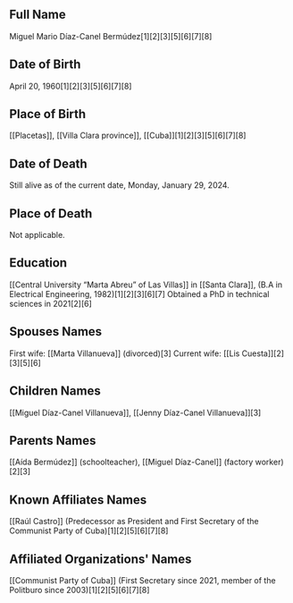 ## Full Name
Miguel Mario Díaz-Canel Bermúdez[1][2][3][5][6][7][8]

## Date of Birth
April 20, 1960[1][2][3][5][6][7][8]

## Place of Birth
[[Placetas]], [[Villa Clara province]], [[Cuba]][1][2][3][5][6][7][8]

## Date of Death
Still alive as of the current date, Monday, January 29, 2024.

## Place of Death
Not applicable.

## Education
[[Central University “Marta Abreu” of Las Villas]] in [[Santa Clara]], (B.A in Electrical Engineering, 1982)[1][2][3][6][7]
Obtained a PhD in technical sciences in 2021[2][6]

## Spouses Names
First wife: [[Marta Villanueva]] (divorced)[3]
Current wife: [[Lis Cuesta]][2][3][5][6]

## Children Names
[[Miguel Díaz-Canel Villanueva]], [[Jenny Díaz-Canel Villanueva]][3]

## Parents Names
[[Aída Bermúdez]] (schoolteacher), [[Miguel Díaz-Canel]] (factory worker)[2][3]

## Known Affiliates Names
[[Raúl Castro]] (Predecessor as President and First Secretary of the Communist Party of Cuba)[1][2][5][6][7][8]

## Affiliated Organizations' Names
[[Communist Party of Cuba]] (First Secretary since 2021, member of the Politburo since 2003)[1][2][5][6][7][8]


